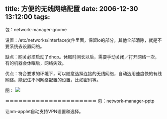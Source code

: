 title: 方便的无线网络配置
date: 2006-12-30 13:12:00
tags:
---

包：network-manager-gnome 

设置：/etc/networks/interface文件里面，保留lo的部分，其他全部清除，就是不要系统去设置网络。 

缺点：网关必须启动了dhcp。休眠时间长以后，需要手动关闭／打开网络一次，有的机器会休眠后，网络失效。 

优点：符合要求的环境下，可以随意选择连接的无线网络，自动选用速度快的有线网络。能记住不同网络配置的设置，比如密码等。 

图： 
![](http://files.myopera.com/eexpress/blog/nm-applet.png) 

＝＝＝＝＝＝＝＝＝＝＝＝＝＝＝＝＝＝＝＝＝ 
包：network-manager-pptp 

让nm-applet自动支持VPN设置和选择。
